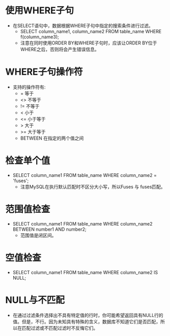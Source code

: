 # 使用WHERE子句
  * 在SELECT语句中，数据根据WHERE子句中指定的搜索条件进行过滤。
    * SELECT column_name1, column_name2 FROM table_name WHERE f(column_name3);
    * 注意在同时使用ORDER BY和WHERE子句时，应该让ORDER BY位于WHERE之后，否则将会产生错误信息。
# WHERE子句操作符
  * 支持的操作符有:
    * = 等于
    * <> 不等于
    * != 不等于
    * < 小于
    * <= 小于等于
    * \> 大于
    * \>= 大于等于
    * BETWEEN 在指定的两个值之间
# 检查单个值
  * SELECT column_name1 FROM table_name WHERE column_name2 = 'fuses';
    * 注意MySQL在执行默认匹配时不区分大小写，所以Fuses 与 fuses匹配。
# 范围值检查
  * SELECT column_name1 FROM table_name WHERE column_name2 BETWEEN number1 AND number2;
    * 范围值是闭区间。
# 空值检查
  * SELECT column_name1 FROM table_name WHERE column_name2 IS NULL;
# NULL与不匹配
  * 在通过过滤条件选择出不具有特定值的行时，你可能希望返回具有NULL行的值。但是，不行。因为未知具有特殊的含义，数据库不知道它们是否匹配，所以在匹配过滤或不匹配过滤时不反悔它们。
